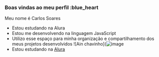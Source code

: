 ### Boas vindas ao meu perfil :blue_heart
Meu nome é Carlos Soares
- Estou estudando na Alura
- Estou me desenvolvendo na linguagem JavaScript
- Utilizo esse espaço para minha organização e
compartilhamento dos meus projetos desenvolvidos
![Ain chavinho](![image](https://github.com/user-attachments/assets/7495e7a7-4b2f-4575-8451-bb73c28e8ee3)
- Estou estudando na [Alura](https://www.alura.com.br)
